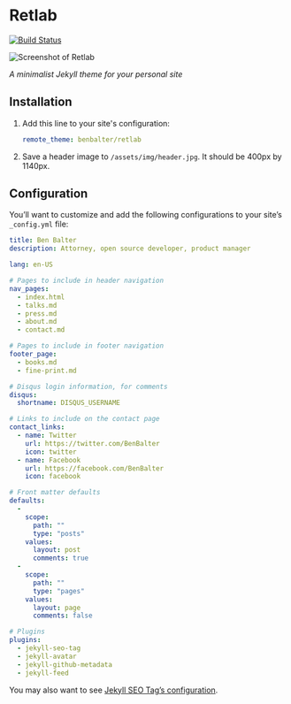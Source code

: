 # Retlab

[![Build Status](https://travis-ci.org/benbalter/retlab.svg?branch=master)](https://travis-ci.org/benbalter/retlab)

![Screenshot of Retlab](screenshot.png)

*A minimalist Jekyll theme for your personal site*


## Installation

1. Add this line to your site's configuration:

   ```yaml
   remote_theme: benbalter/retlab
   ```

2. Save a header image to `/assets/img/header.jpg`. It should be 400px by 1140px.

## Configuration

You’ll want to customize and add the following configurations to your site’s `_config.yml` file:

```yml
title: Ben Balter
description: Attorney, open source developer, product manager

lang: en-US

# Pages to include in header navigation
nav_pages:
  - index.html
  - talks.md
  - press.md
  - about.md
  - contact.md

# Pages to include in footer navigation
footer_page:
  - books.md
  - fine-print.md

# Disqus login information, for comments
disqus:
  shortname: DISQUS_USERNAME

# Links to include on the contact page
contact_links:
  - name: Twitter
    url: https://twitter.com/BenBalter
    icon: twitter
  - name: Facebook
    url: https://facebook.com/BenBalter
    icon: facebook

# Front matter defaults
defaults:
  -
    scope:
      path: ""
      type: "posts"
    values:
      layout: post
      comments: true
  -
    scope:
      path: ""
      type: "pages"
    values:
      layout: page
      comments: false

# Plugins
plugins:
  - jekyll-seo-tag
  - jekyll-avatar
  - jekyll-github-metadata
  - jekyll-feed
```

You may also want to see [Jekyll SEO Tag’s configuration](https://github.com/jekyll/jekyll-seo-tag).
